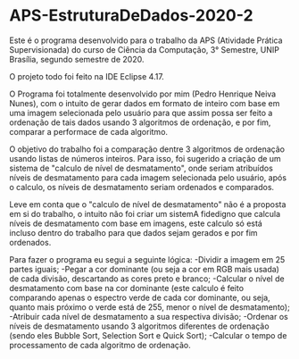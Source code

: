 # APS-EstruturaDeDados-2020-2
Este é o programa desenvolvido para o trabalho da APS (Atividade Prática Supervisionada) do curso de Ciência da Computação, 3° Semestre, UNIP Brasília, segundo semestre de 2020.

O projeto todo foi feito na IDE Eclipse 4.17.

O Programa foi totalmente desenvolvido por mim (Pedro Henrique Neiva Nunes), com o intuito de gerar dados em formato de inteiro com base em uma imagem selecionada pelo usuário para que assim possa ser feito a ordenação de tais dados usando 3 algoritmos de ordenação, e por fim, comparar a performace de cada algoritmo.

O objetivo do trabalho foi a comparação dentre 3 algoritmos de ordenação usando listas de números inteiros. Para isso, foi sugerido a criação de um sistema de "calculo de nível de desmatamento", onde seriam atribuídos níveis de desmatamento para cada imagem selecionada pelo usuário, após o calculo, os níveis de desmatamento seriam ordenados e comparados.

Leve em conta que o "calculo de nível de desmatamento" não é a proposta em si do trabalho, o intuito não foi criar um sistemA fidedigno que calcula níveis de desmatamento com base em imagens, este calculo só está incluso dentro do trabalho para que dados sejam gerados e por fim ordenados.

Para fazer o programa eu segui a seguinte lógica:
-Dividir a imagem em 25 partes iguais;
-Pegar a cor dominante (ou seja a cor em RGB mais usada) de cada divisão, descartando as cores preto e branco;
-Calcular o nível de desmatamento com base na cor dominante (este calculo é feito comparando apenas o espectro verde de cada cor dominante, ou seja, quanto mais próximo o verde está de 255, menor o nível de desmatamento);
-Atribuir cada nível de desmatamento a sua respectiva divisão;
-Ordenar os níveis de desmatamento usando 3 algoritmos diferentes de ordenação (sendo eles Bubble Sort, Selection Sort e Quick Sort);
-Calcular o tempo de processamento de cada algoritmo de ordenação.

